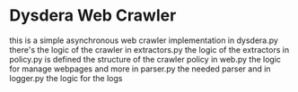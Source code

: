 # Dysdera Web Crawler
this is a simple asynchronous web crawler implementation
in dysdera.py there's the logic of the crawler
in extractors.py the logic of the extractors
in policy.py is defined the structure of the crawler policy
in web.py the logic for manage webpages and more
in parser.py the needed parser
and in logger.py the logic for the logs
